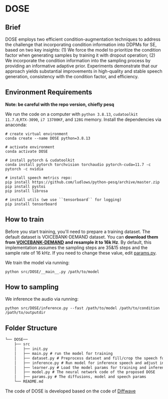 # DOSE
## Brief
 DOSE employs two efficient condition-augmentation techniques to address the challenge that incorporating condition information into DDPMs for SE, based on two key insights: (1) We force the model to prioritize the condition factor when generating samples by training it with dropout operation; (2) We incorporate the condition information into the sampling process by providing an informative adaptive prior. Experiments demonstrate that our approach yields substantial improvements in high-quality and stable speech generation, consistency with the condition factor, and efficiency.

## Environment Requirements
**Note: be careful with the repo version, chiefly pesq**

We run the code on a computer with `python 3.8.13`, `cudatoolkit 11.7.0`,`RTX-3090`, `i7 13700KF`, and `128G` memory. Install the dependencies via anaconda:

```
# create virtual environment
conda create --name DOSE python=3.8.13

# activate environment
conda activate DOSE

# install pytorch & cudatoolkit
conda install pytorch torchvision torchaudio pytorch-cuda=11.7 -c pytorch -c nvidia

# install speech metrics repo:
pip install https://github.com/ludlows/python-pesq/archive/master.zip
pip install pystoi
pip install librosa

# install utils (we use ``tensorboard`` for logging)
pip install tensorboard
```

## How to train
Before you start training, you'll need to prepare a training dataset. The default dataset is VOICEBANK-DEMAND dataset. You can **download them from [VOICEBANK-DEMAND](https://doi.org/10.7488/ds/2117) and resample it to 16k Hz**. By default, this implementation assumes the sampling steps are 35&15 steps and the sample rate of 16 kHz. If you need to change these value, edit [params.py](https://github.com/ICDM-UESTC/DOSE/blob/main/src/DOSE/params.py).

We train the model via running:

```
python src/DOSE/__main__.py /path/to/model
```
## How to sampling
We inference the audio via running:
```
python src/DOSE/inference.py --fast /path/to/model /path/to/condition /path/to/outputdir
```

## Folder Structure

```tex
└── DOSE──
	├── src
	│	├── init.py 
	│	├── main.py # run the model for training
	│	├── dataset.py # Preprocess dataset and fill/crop the speech for the model running
	│	├── inference.py # Run model for inference speech and adjust inference-steps
	│	├── learner.py # Load the model params for training and inferencing and save checkpoints
	│	├── model.py # The neural network code of the proposed DOSE
	│	├── params.py # The diffusions, model and speech params
	└── README.md
```

The code of DOSE is developed based on the code of [Diffwave](https://github.com/lmnt-com/diffwave) 
